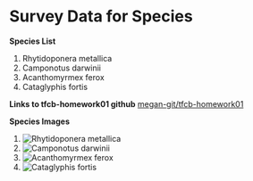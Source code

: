 # Survey Data for Species
**Species List**

1. Rhytidoponera metallica
2. Camponotus darwinii
3. Acanthomyrmex ferox
4. Cataglyphis fortis

**Links to tfcb-homework01 github**
[megan-git/tfcb-homework01](https://github.com/megan-git/tfcb-homework01/tree/main)

**Species Images**
1. ![Rhytidoponera metallica](0172345_Rhytidoponera_metallica.jpg)
2. ![Camponotus darwinii](0191696_Camponotus_darwinii.jpg)
3. ![Acanthomyrmex ferox](0901788_Acanthomyrmex_ferox_p1_high.jpg)
4. ![Cataglyphis fortis](0906296_Cataglyphis_fortis_p1_high.jpg)